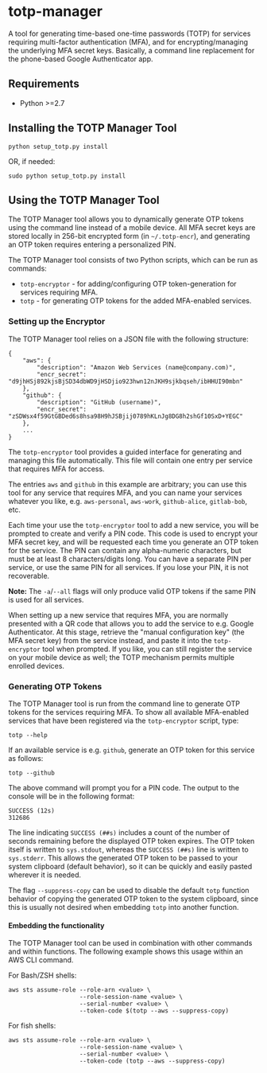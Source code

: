 # totp-manager

A tool for generating time-based one-time passwords (TOTP) for services requiring multi-factor authentication (MFA), and
for encrypting/managing the underlying MFA secret keys. Basically, a command line replacement for the phone-based Google
Authenticator app.


## Requirements

* Python >=2.7


## Installing the TOTP Manager Tool

```
python setup_totp.py install
```

OR, if needed:

```
sudo python setup_totp.py install
```


## Using the TOTP Manager Tool

The TOTP Manager tool allows you to dynamically generate OTP tokens using the command line instead of a mobile device.
All MFA secret keys are stored locally in 256-bit encrypted form (in `~/.totp-encr`), and generating an OTP token
requires entering a personalized PIN.

The TOTP Manager tool consists of two Python scripts, which can be run as commands:
- `totp-encryptor` - for adding/configuring OTP token-generation for services requiring MFA.
- `totp` - for generating OTP tokens for the added MFA-enabled services.


### Setting up the Encryptor

The TOTP Manager tool relies on a JSON file with the following structure:

```
{
    "aws": {
        "description": "Amazon Web Services (name@company.com)",
        "encr_secret": "d9jhHSj892kjsBjSD34dbWD9jHSDjio923hwn12nJKH9sjkbqseh/ibHHUI90mbn"
    },
    "github": {
        "description": "GitHub (username)",
        "encr_secret": "zSDWsx4f59GtGBDed6s8hsa98H9hJSBjij0789hKLnJg8DG8h2shGf10SxD+YEGC"
    },
    ...
}
```

The `totp-encryptor` tool provides a guided interface for generating and managing this file automatically. This file
will contain one entry per service that requires MFA for access.

The entries `aws` and `github` in this example are arbitrary; you can use this tool for any service that requires MFA,
and you can name your services whatever you like, e.g. `aws-personal`, `aws-work`, `github-alice`, `gitlab-bob`, etc.

Each time your use the `totp-encryptor` tool to add a new service, you will be prompted to create and verify a PIN code.
This code is used to encrypt your MFA secret key, and will be requested each time you generate an OTP token for the
service. The PIN can contain any alpha-numeric characters, but must be at least 8 characters/digits long. You can have a
separate PIN per service, or use the same PIN for all services. If you lose your PIN, it is not recoverable.

**Note:** The `-a`/`--all` flags will only produce valid OTP tokens if the same PIN is used for all services.

When setting up a new service that requires MFA, you are normally presented with a QR code that allows you to add the
service to e.g. Google Authenticator. At this stage, retrieve the "manual configuration key" (the MFA secret key) from
the service instead, and paste it into the `totp-encryptor` tool when prompted. If you like, you can still register the
service on your mobile device as well; the TOTP mechanism permits multiple enrolled devices.


### Generating OTP Tokens

The TOTP Manager tool is run from the command line to generate OTP tokens for the services requiring MFA. To show all
available MFA-enabled services that have been registered via the `totp-encryptor` script, type:

```
totp --help
```

If an available service is e.g. `github`, generate an OTP token for this service as follows:

```
totp --github
```

The above command will prompt you for a PIN code. The output to the console will be in the following format:

```
SUCCESS (12s)
312686
```

The line indicating `SUCCESS (##s)` includes a count of the number of seconds remaining before the displayed OTP token
expires. The OTP token itself is written to `sys.stdout`, whereas the `SUCCESS (##s)` line is written to `sys.stderr`.
This allows the generated OTP token to be passed to your system clipboard (default behavior), so it can be quickly and
easily pasted wherever it is needed.

The flag `--suppress-copy` can be used to disable the default `totp` function behavior of copying the generated OTP
token to the system clipboard, since this is usually not desired when embedding `totp` into another function.

#### Embedding the functionality

The TOTP Manager tool can be used in combination with other commands and within functions. The following example shows
this usage within an AWS CLI command.

For Bash/ZSH shells:

```
aws sts assume-role --role-arn <value> \
                    --role-session-name <value> \
                    --serial-number <value> \
                    --token-code $(totp --aws --suppress-copy)
```

For fish shells:

```
aws sts assume-role --role-arn <value> \
                    --role-session-name <value> \
                    --serial-number <value> \
                    --token-code (totp --aws --suppress-copy)
```
